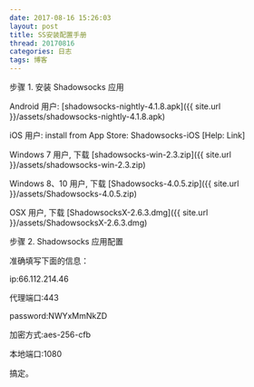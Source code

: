 ```yaml
---
date: 2017-08-16 15:26:03
layout: post
title: SS安装配置手册
thread: 20170816
categories: 日志
tags: 博客
---
```



步骤 1. 安装 Shadowsocks 应用

Android 用户:  [shadowsocks-nightly-4.1.8.apk]({{ site.url }}/assets/shadowsocks-nightly-4.1.8.apk)

iOS 用户: install from App Store: Shadowsocks-iOS [Help: Link]

Windows 7 用户, 下载 [shadowsocks-win-2.3.zip]({{ site.url }}/assets/shadowsocks-win-2.3.zip)

Windows 8、10 用户, 下载 [Shadowsocks-4.0.5.zip]({{ site.url }}/assets/Shadowsocks-4.0.5.zip)

OSX 用户, 下载 [ShadowsocksX-2.6.3.dmg]({{ site.url }}/assets/ShadowsocksX-2.6.3.dmg)


步骤 2. Shadowsocks 应用配置

准确填写下面的信息：

ip:66.112.214.46

代理端口:443
 
password:NWYxMmNkZD
 
加密方式:aes-256-cfb
 
本地端口:1080

搞定。


